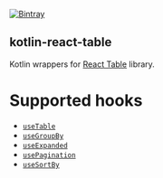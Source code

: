 [![Bintray](https://img.shields.io/bintray/v/kotlin/kotlin-js-wrappers/kotlin-react-table)](https://bintray.com/kotlin/kotlin-js-wrappers/kotlin-react-table)

## kotlin-react-table

Kotlin wrappers for [React Table](https://github.com/tannerlinsley/react-table) library.

# Supported hooks
* [`useTable`](https://react-table.tanstack.com/docs/api/useTable)
* [`useGroupBy`](https://react-table.tanstack.com/docs/api/useGroupBy)
* [`useExpanded`](https://react-table.tanstack.com/docs/api/useExpanded)
* [`usePagination`](https://react-table.tanstack.com/docs/api/usePagination)
* [`useSortBy`](https://react-table.tanstack.com/docs/api/useSortBy)
